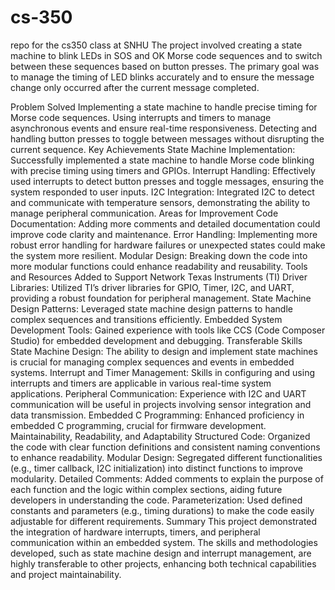 # cs-350
repo for the cs350 class at SNHU
The project involved creating a state machine to blink LEDs in SOS and OK Morse code sequences and to switch between these sequences based on button presses. The primary goal was to manage the timing of LED blinks accurately and to ensure the message change only occurred after the current message completed.

Problem Solved
Implementing a state machine to handle precise timing for Morse code sequences.
Using interrupts and timers to manage asynchronous events and ensure real-time responsiveness.
Detecting and handling button presses to toggle between messages without disrupting the current sequence.
Key Achievements
State Machine Implementation: Successfully implemented a state machine to handle Morse code blinking with precise timing using timers and GPIOs.
Interrupt Handling: Effectively used interrupts to detect button presses and toggle messages, ensuring the system responded to user inputs.
I2C Integration: Integrated I2C to detect and communicate with temperature sensors, demonstrating the ability to manage peripheral communication.
Areas for Improvement
Code Documentation: Adding more comments and detailed documentation could improve code clarity and maintenance.
Error Handling: Implementing more robust error handling for hardware failures or unexpected states could make the system more resilient.
Modular Design: Breaking down the code into more modular functions could enhance readability and reusability.
Tools and Resources Added to Support Network
Texas Instruments (TI) Driver Libraries: Utilized TI’s driver libraries for GPIO, Timer, I2C, and UART, providing a robust foundation for peripheral management.
State Machine Design Patterns: Leveraged state machine design patterns to handle complex sequences and transitions efficiently.
Embedded System Development Tools: Gained experience with tools like CCS (Code Composer Studio) for embedded development and debugging.
Transferable Skills
State Machine Design: The ability to design and implement state machines is crucial for managing complex sequences and events in embedded systems.
Interrupt and Timer Management: Skills in configuring and using interrupts and timers are applicable in various real-time system applications.
Peripheral Communication: Experience with I2C and UART communication will be useful in projects involving sensor integration and data transmission.
Embedded C Programming: Enhanced proficiency in embedded C programming, crucial for firmware development.
Maintainability, Readability, and Adaptability
Structured Code: Organized the code with clear function definitions and consistent naming conventions to enhance readability.
Modular Design: Segregated different functionalities (e.g., timer callback, I2C initialization) into distinct functions to improve modularity.
Detailed Comments: Added comments to explain the purpose of each function and the logic within complex sections, aiding future developers in understanding the code.
Parameterization: Used defined constants and parameters (e.g., timing durations) to make the code easily adjustable for different requirements.
Summary
This project demonstrated the integration of hardware interrupts, timers, and peripheral communication within an embedded system. The skills and methodologies developed, such as state machine design and interrupt management, are highly transferable to other projects, enhancing both technical capabilities and project maintainability.
